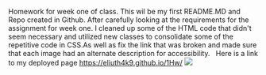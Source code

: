 Homework for week one of class.
This wil be my first README.MD and Repo created in Github.
After carefully looking at the requirements for the assignment for week one. I cleaned up some of the HTML code that didn't seem necessary and utilized new classes to consolidate some of the repetitive code in CSS.As well as fix the link that was broken and made sure that each image had an alternate description for accessibility.
  Here is a link to my deployed page https://eliuth4k9.github.io/1Hw/
<img src="./assets/images/Hwpic.png"/>